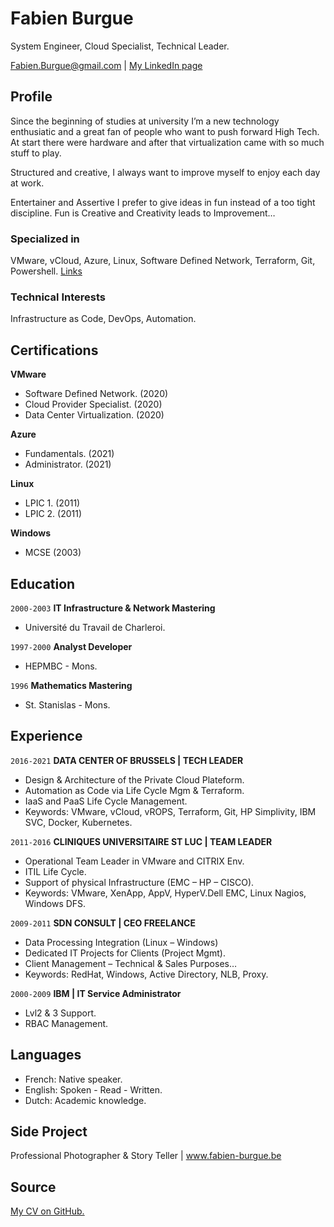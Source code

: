 # Fabien Burgue

System Engineer, Cloud Specialist, Technical Leader.

<div id="webaddress">
<a href="fabien.burgue@gmail.com">Fabien.Burgue@gmail.com</a>
| <a href="https://www.linkedin.com/in/fabien-burgue-81b676192/">My LinkedIn page</a>
</div>


## Profile

Since the beginning of studies at university I’m a new technology enthusiatic and a great fan of people who want to push forward High Tech. 
At start there were hardware and after that virtualization came with so much stuff to play. 

Structured and creative, I always want to improve myself to enjoy each day at work.

Entertainer and Assertive I prefer to give ideas in fun instead of a too tight discipline. Fun is Creative and Creativity leads to Improvement…





### Specialized in

VMware, vCloud, Azure, Linux, Software Defined Network, Terraform, Git, Powershell. [Links](https://sites.google.com/site/burguefab/home)


### Technical Interests

Infrastructure as Code, DevOps, Automation.

## Certifications

__VMware__
- Software Defined Network. (2020)
- Cloud Provider Specialist. (2020)
- Data Center Virtualization. (2020)

__Azure__
- Fundamentals. (2021)
- Administrator. (2021)

__Linux__
- LPIC 1. (2011) 
- LPIC 2. (2011)
  
__Windows__
- MCSE (2003)


## Education

`2000-2003`
__IT Infrastructure & Network Mastering__
- Université du Travail de Charleroi.

`1997-2000`
__Analyst Developer__
- HEPMBC - Mons.

`1996`
__Mathematics Mastering__

- St. Stanislas - Mons.

## Experience
`2016-2021`
__DATA CENTER OF BRUSSELS | TECH LEADER__
- Design & Architecture of the Private Cloud Plateform.
- Automation as Code via Life Cycle Mgm & Terraform.
- IaaS and PaaS Life Cycle Management.
- Keywords: VMware, vCloud, vROPS, Terraform, Git, HP Simplivity, IBM SVC, Docker, Kubernetes.

`2011-2016`
__CLINIQUES UNIVERSITAIRE ST LUC | TEAM LEADER__
- Operational Team Leader in VMware and CITRIX Env.
- ITIL Life Cycle.
- Support of physical Infrastructure (EMC – HP – CISCO).
- Keywords: VMware, XenApp, AppV, HyperV.Dell EMC, Linux Nagios, Windows DFS.

`2009-2011`
__SDN CONSULT | CEO FREELANCE__
- Data Processing Integration (Linux – Windows)
- Dedicated IT Projects for Clients (Project Mgmt).
- Client Management – Technical & Sales Purposes…
- Keywords: RedHat, Windows, Active Directory, NLB, Proxy.

`2000-2009`
__IBM | IT Service Administrator__
- Lvl2 & 3 Support.
- RBAC Management.

## Languages
- French: Native speaker.
- English: Spoken - Read - Written.
- Dutch: Academic knowledge.

## Side Project
Professional Photographer & Story Teller | www.fabien-burgue.be

## Source
[My CV on GitHub.](https://github.com/fburgue/Fabien-Burgue-CV/blob/master/index.md)


<!-- ### Footer

Last updated: October 2021 -->


